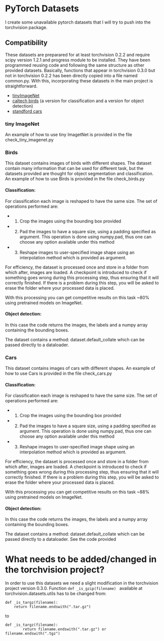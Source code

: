 # PyTorch Datasets

I create some unavailable pytorch datasets that I will try to push into the torchvision package.

## Compatibility

  These datasets are preparared for at least torchvision 0.2.2 and require scipy version 1.2.1 and progress module to be installed. They have been programmed 
  reusing code and following the same structure as other provided datasets. Basically, functions that appear in torchvision 0.3.0
  but not in torchvision 0.2.2 has been directly copied into a file named common.py. With this, incorporating these datasets in the main project is straightforward.

* [tinyImageNet](https://tiny-imagenet.herokuapp.com/)
* [caltech birds](http://www.vision.caltech.edu/visipedia/CUB-200-2011.html) (a version for classification and a version for object detection)
* [standford cars](https://ai.stanford.edu/~jkrause/cars/car_dataset.html)

### tiny ImageNet

An example of how to use tiny ImagetNet is provided in the file check_tiny_imagenet.py

### Birds

This dataset contains images of birds with different shapes. The dataset contain many information that can be used for different task, but the datasets provided are thought for object segmentation and classification. An example of how to use Birds is provided in the file check_birds.py

#### Classification: 

For classification each image is reshaped to have the same size.  The set of operations performed are: 

* 1) Crop the images using the bounding box provided

* 2) Pad the images to have a square size, using a padding specified as argument. This operation is done using numpy.pad, thus one can choose any option available under this method

* 3) Reshape images to user-specified image shape using an interpolation method which is provided as argument.


For efficiency, the dataset is processed once and store in a folder from which after, images are loaded. A checkpoint is introduced to check if something goes wrong during this processing step, thus ensuring that it will correctly finished. If there is a problem during this step, you will be asked to erase the folder where your processed data is placed.

With this processing you can get competitive results on this task ~80% using pretrained models on ImageNet.


#### Object detection: 

In this case the code returns the images, the labels and a numpy array containing the bounding boxes.

The dataset contains a method: dataset.default_collate which can be passed directly to a dataloader.


### Cars

This dataset contains images of cars with different shapes. An example of how to use Cars is provided in the file check_cars.py

#### Classification: 

For classification each image is reshaped to have the same size.  The set of operations performed are: 

* 1) Crop the images using the bounding box provided

* 2) Pad the images to have a square size, using a padding specified as argument. This operation is done using numpy.pad, thus one can choose any option available under this method

* 3) Reshape images to user-specified image shape using an interpolation method which is provided as argument.


For efficiency, the dataset is processed once and store in a folder from which after, images are loaded. A checkpoint is introduced to check if something goes wrong during this processing step, thus ensuring that it will correctly finished. If there is a problem during this step, you will be asked to erase the folder where your processed data is placed.

With this processing you can get competitive results on this task ~88% using pretrained models on ImageNet.


#### Object detection: 

In this case the code returns the images, the labels and a numpy array containing the bounding boxes.

The dataset contains a method: dataset.default_collate which can be passed directly to a dataloader. See the code provided 




# What needs to be added/changed in the torchvision project?

In order to use this datasets we need a slight modification in the torchvision project version 0.3.0. Function ``` def _is_gzip(filename)  ``` available at torchvision.datasets.utils has to be changed from:

```
def _is_targz(filename):
	return filename.endswith(".tar.gz")

```

to

```
def _is_targz(filename):
        return filename.endswith(".tar.gz") or filename.endswith(".tgz")
```



      


